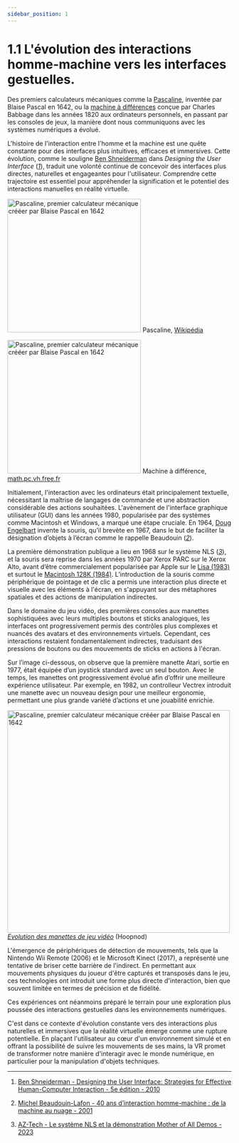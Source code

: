 ```yaml
---
sidebar_position: 1
---
```


# 1.1 L'évolution des interactions homme-machine vers les interfaces gestuelles.

Des premiers calculateurs mécaniques comme la [Pascaline](https://aconit.inria.fr/omeka/exhibits/show/histoire-machines/prehistoire/pascaline.html), inventée par Blaise Pascal en 1642, ou la [machine à différences](http://math.pc.vh.free.fr/divers/machines/babbage.htm) conçue par Charles Babbage dans les années 1820 aux ordinateurs personnels, en passant par les consoles de jeux, la manière dont nous communiquons avec les systèmes numériques a évolué.

L'histoire de l'interaction entre l'homme et la machine est une quête constante pour des interfaces plus intuitives, efficaces et immersives.
Cette évolution, comme le souligne [Ben Shneiderman](https://itif.org/person/ben-shneiderman/) dans _Designing the User Interface_ (_[1](http://seu1.org/files/level5/IT201/Book%20-%20Ben%20Shneiderman-Designing%20the%20User%20Interface-4th%20Edition.pdf)_), traduit une volonté continue de concevoir des interfaces plus directes, naturelles et engageantes pour l'utilisateur. Comprendre cette trajectoire est essentiel pour appréhender la signification et le potentiel des interactions manuelles en réalité virtuelle.

<img src="/img/pascaline.jpg" alt="Pascaline, premier calculateur mécanique crééer par Blaise Pascal en 1642" width="300" /> Pascaline, [Wikipédia](https://fr.wikipedia.org/wiki/Pascaline)

<img src="/img/machinediff.png" alt="Pascaline, premier calculateur mécanique crééer par Blaise Pascal en 1642" width="300" /> Machine à différence, [math.pc.vh.free.fr](http://math.pc.vh.free.fr/divers/machines/babbage.htm)

Initialement, l'interaction avec les ordinateurs était principalement textuelle, nécessitant la maîtrise de langages de commande et une abstraction considérable des actions souhaitées. L'avènement de l'interface graphique utilisateur (GUI) dans les années 1980, popularisée par des systèmes comme Macintosh et Windows, a marqué une étape cruciale.
En 1964, [Doug Engelbart](https://interstices.info/douglas-engelbart-inventeur-et-visionnaire/) invente la souris, qu’il brevète en 1967, dans le but de faciliter la désignation d’objets à l’écran comme le rappelle Beaudouin (_[2](https://www.lri.fr/~mbl/ASTI2001/40ansIHM-papier.pdf)_).

La première démonstration publique a lieu en 1968 sur le système NLS (_[3](https://captaintech.fr/douglas-engelbart-revolution-informatique/)_), et la souris sera reprise dans les années 1970 par Xerox PARC sur le Xerox Alto, avant d’être commercialement popularisée par Apple sur le [Lisa (1983)](https://www.aventure-apple.com/lisa/) et surtout le [Macintosh 128K (1984)](https://edu-html.ac-versailles.fr/lyc-rabelais-meudon/CarolineMarionMachines/MacIntosh.html).
L’introduction de la souris comme périphérique de pointage et de clic a permis une interaction plus directe et visuelle avec les éléments à l'écran, en s'appuyant sur des métaphores spatiales et des actions de manipulation indirectes.

Dans le domaine du jeu vidéo, des premières consoles aux manettes sophistiquées avec leurs multiples boutons et sticks analogiques, les interfaces ont progressivement permis des contrôles plus complexes et nuancés des avatars et des environnements virtuels. Cependant, ces interactions restaient fondamentalement indirectes, traduisant des pressions de boutons ou des mouvements de sticks en actions à l'écran.

Sur l’image ci-dessous, on observe que la première manette Atari, sortie en 1977, était équipée d’un joystick standard avec un seul bouton. Avec le temps, les manettes ont progressivement évolué afin d’offrir une meilleure expérience utilisateur. Par exemple, en 1982, un controlleur Vectrex introduit une manette avec un nouveau design pour une meilleur ergonomie, permettant une plus grande variété d’actions et une jouabilité enrichie.

<img src="/img/controlleur.jpg" alt="Pascaline, premier calculateur mécanique crééer par Blaise Pascal en 1642" width="500" /> _[Evolution des manettes de jeu vidéo](https://hoopnod.com/evolution-manette-gamepad-jeux-video-histoire/)_ (Hoopnod)

L'émergence de périphériques de détection de mouvements, tels que la Nintendo Wii Remote (2006) et le Microsoft Kinect (2017), a représenté une tentative de briser cette barrière de l'indirect. En permettant aux mouvements physiques du joueur d'être capturés et transposés dans le jeu, ces technologies ont introduit une forme plus directe d'interaction, bien que souvent limitée en termes de précision et de fidélité.

Ces expériences ont néanmoins préparé le terrain pour une exploration plus poussée des interactions gestuelles dans les environnements numériques.

C'est dans ce contexte d'évolution constante vers des interactions plus naturelles et immersives que la réalité virtuelle émerge comme une rupture potentielle. En plaçant l'utilisateur au cœur d'un environnement simulé et en offrant la possibilité de suivre les mouvements de ses mains, la VR promet de transformer notre manière d'interagir avec le monde numérique, en particulier pour la manipulation d'objets techniques.

---

1. [Ben Shneiderman - Designing the User Interface: Strategies for Effective Human-Computer Interaction - 5e édition - 2010](http://seu1.org/files/level5/IT201/Book%20-%20Ben%20Shneiderman-Designing%20the%20User%20Interface-4th%20Edition.pdf)

2. [Michel Beaudouin-Lafon - 40 ans d’interaction homme-machine : de la machine au nuage - 2001](https://www.lri.fr/~mbl/ASTI2001/40ansIHM-papier.pdf)

3. [AZ-Tech - Le système NLS et la démonstration Mother of All Demos - 2023](https://captaintech.fr/douglas-engelbart-revolution-informatique/)
